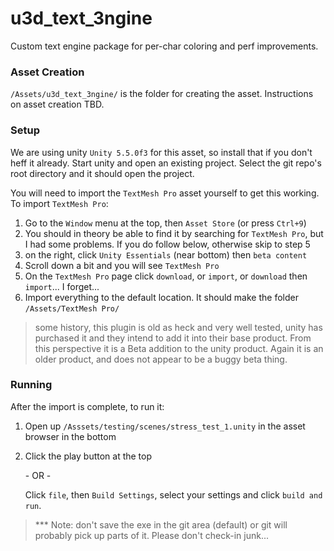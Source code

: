 # u3d_text_3ngine
Custom text engine package for per-char coloring and perf improvements.

### Asset Creation
`/Assets/u3d_text_3ngine/` is the folder for creating the asset. Instructions on asset creation TBD.

### Setup
We are using unity `Unity 5.5.0f3` for this asset, so install that if you don't heff it already.
Start unity and open an existing project. Select the git repo's root directory and it should open the project.

You will need to import the `TextMesh Pro` asset yourself to get this working. To import `TextMesh Pro`:
1. Go to the `Window` menu at the top, then `Asset Store` (or press `Ctrl+9`)
2. You should in theory be able to find it by searching for `TextMesh Pro`, but I had some problems. If you do follow below, otherwise skip to step 5
3. on the right, click `Unity Essentials` (near bottom) then `beta content`
4. Scroll down a bit and you will see `TextMesh Pro`
5. On the `TextMesh Pro` page click `download`, or `import`, or `download` then `import`... I forget...
6. Import everything to the default location. It should make the folder `/Assets/TextMesh Pro/`

> some history, this plugin is old as heck and very well tested, unity has purchased it and they intend to add it into their base product. From this perspective it is a Beta addition to the unity product. Again it is an older product, and does not appear to be a buggy beta thing.

### Running
After the import is complete, to run it:

1. Open up `/Asssets/testing/scenes/stress_test_1.unity` in the asset browser in the bottom

2. Click the play button at the top

   \- OR \-

   Click `file`, then `Build Settings`, select your settings and click `build and run`.

> *** Note: don't save the exe in the git area (default) or git will probably pick up parts of it. Please don't check-in junk...

